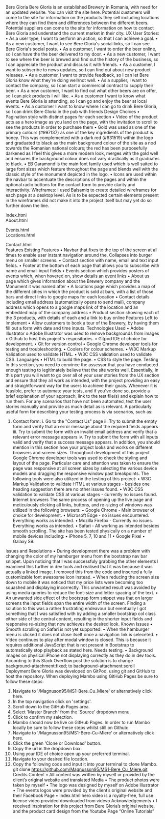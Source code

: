 Bere Gloria
Bere Gloria is an established Brewery in Romania, with need for an updated website. You can visit the site here.
Potential customers will come to the site for information on the products they sell including locations where they can find them and differences between the different beers.
Potential suppliers can come to the site for information on how to contact Bere Gloria and understand the current market in their city.
UX
User Stories:
•	As a user type, I want to perform an action, so that I can achieve a goal.
•	As a new customer, I want to see Bere Gloria's social links, so I can see Bere Gloria's social posts.
•	As a customer, I want to order the beer online, so I can have the the beer delivered to my door.
•	As a new customer, I want to see where the beer is brewed and find out the history of the business, so I can appreciate the product and discuss it with friends.
•	As a customer, I want to subscribe to news updates, so I can find out about new product releases.
•	As a customer, I want to provide feedback, so I can let Bere Gloria know what they're doing well/not well.
•	As a supplier, I want to contact the company, so I can start a commercial contract to supply their beer.
•	As a new customer, I want to find out what other beers are on offer, so I can pick products I will like.
•	As a customer I want to know what events Bere Gloria is attending, so I can go and enjoy the beer at local events.
•	As a customer I want to know where I can go to drink Bere Gloria, so I can drink Bere Gloria in the pub with friends
Design Choices
•	Pagination style with distinct pages for each section
•	Video of the product acts as a hero image as you land on the page, with the invitation to scroll to see the products in order to purchase them
•	Gold was used as one of the primary colours (#997137) as one of the key ingredients of the product is honey. This was complemented with a dark red (#631519) within the logo and graduated to black as the main background colour of the site as a nod towards the Romanian national colours; the red has been purposefully darkened as I feel this gives a more modern look, merges with the gold well and ensures the background colour does not vary drastically as it graduates to black.
•	EB Garamond is the main font family used which is well suited to large font sizes which feature throughout the page and blends well with the classic style of the monument depicted in the logo.
•	Icons are used within the navbar to accentuate the descriptions of the pages and within the optional radio buttons for the contact form to provide clarity and interactivity.
Wireframes: 
I used Balsamiq to create detailed wireframes for each page at a desktop level.
As is to be expected certain elements present in the wireframes did not make it into the project itself but may yet do so further down the line.
 
Index.html	 
About.html
 
Events.html	 
Locations.html
 
Contact.html	
Features
Existing Features
•	Navbar that fixes to the top of the screen at all times to enable user instant navigation around the. Collapses into burger menu on smaller screens.
•	Contact section with name, email and text input fields.
•	Footer at the bottom of each page that allows you to subscribe with name and email input fields
•	Events section which provides posters of events which, when hovered on, show details an event links
•	About us page which gives information about the Brewery company and the Monument it was named after
•	A locations page which provides a map of the different cities in which the product is sold at bars, with a list of those bars and direct links to google maps for each location
•	Contact details including email address (automatically opens to send mail), company address which opens to a google maps link of the location and an embedded map of the company address
•	Product section showing each of the 3 products, with details of each and a link to buy online
Features Left to Implement
•	Allow customers to book a tour of the Brewery, by having them fill out a form with date and time inputs.
Technologies Used
•	Adobe Illustrator
o	Adobe Illustrator was used to remove backgrounds from images
•	Github to host this project's respositories.
•	Gitpod IDE of choice for development.
•	Git for version control
•	Google Chrome developer tools for testing and troubleshooting.
•	Coolers for colour schemes.
•	W3C Markup Validation used to validate HTML.
•	W3C CSS validation used to validate CSS.
Languages
•	HTML to build the page.
•	CSS to style the page.
Testing
In this section, you need to convince the assessor that you have conducted enough testing to legitimately believe that the site works well. Essentially, in this part you will want to go over all of your user stories from the UX section and ensure that they all work as intended, with the project providing an easy and straightforward way for the users to achieve their goals.
Whenever it is feasible, prefer to automate your tests, and if you've done so, provide a brief explanation of your approach, link to the test file(s) and explain how to run them.
For any scenarios that have not been automated, test the user stories manually and provide as much detail as is relevant. A particularly useful form for describing your testing process is via scenarios, such as:
1.	Contact form:
i.	Go to the "Contact Us" page
ii.	Try to submit the empty form and verify that an error message about the required fields appears
iii.	Try to submit the form with an invalid email address and verify that a relevant error message appears
iv.	Try to submit the form with all inputs valid and verify that a success message appears.
In addition, you should mention in this section how your project looks and works on different browsers and screen sizes.
Throughout development of this project Google Chrome developer tools was used to check the styling and layout of the page.
Particular care and attention was taken to ensure the page was responsive at all screen sizes by selecting the various device models and dragging the responsive window past breakpoints.
The following tools were also utilized in the testing of this project:
•	W3C Markup Validation to validate HTML at various stages - besides one heading suggestion there are no other issues found.
•	W3C CSS validation to validate CSS at various stages - currently no issues found.
Internet browsers
The same process of opening up the live page and meticulously clicking all links, buttons, and re-sizing of windows was utilized in the following browsers:
•	Google Chrome - Main browser of choice for development.
•	Microsoft Edge - no issues encountered. Everything works as intended.
•	Mozilla Firefox - Currently no issues. Everything works as intended.
•	Safari - All working as intended besides smooth scrolling.
The site has been tested physically on a number of mobile devices including:
•	iPhone 5, 7, 10 and 11
•	Google Pixel
•	Galaxy S9.
   
Issues and Resolutions
•	During development there was a problem with changing the color of my hamburger menu from the bootstrap nav bar snippet. Upon noticing that I was successfuly grabbing the other elements I examined this further in dev tools and realised that it was because it was actually a linked image. I removed this from the code and inserted a fully customizable font awesosme icon instead.
•	When reducing the screen size down to mobile it was noticed that my price lists were becoming too squashed and displaying incorrectly. This unwanted result was avoided by using media queries to reduce the font-size and letter spacing of the text.
•	An unwanted side effect of the bootstrap form snippet was that on larger screens the input fields span the entire width of the screen. Finding a solution to this was a rather frustrating endeavour but eventually I got something that I was satisfied with by adding a smaller bootstrap col class either side of the central content, resulting in the shorter input fields and responsive re-sizing that now achieves the desired look.
Known Issues
•	Smooth scrolling on Safari is not yet supported.
•	When the hamburger menu is clicked it does not close itself once a navigation link is seleceted.
•	Video continues to play after modal window is closed. This is because it requires additional JavaScript that is not present in Bootstrap to automatically stop playback as stated here. Needs testing.
•	Background images on physical iPhone not displaying correctly as they do in dev tools. According to this Stack Overflow post the solution is to change background-attachment:fixed; to background-attachment:scroll
Deployment
Bere Gloria was developed on GitPod, using git and GitHub to host the repository.
When deploying Mambo using GitHub Pages be sure to follow these steps:
1.	Navigate to '/Magnuson95/MS1-Bere_Cu_Miere' or alternatively click here.
2.	In the top navigation click on 'settings'.
3.	Scroll down to the GitHub Pages area.
4.	Select 'Master Branch' from the 'Source' dropdown menu.
5.	Click to confirm my selection.
6.	Mambo should now be live on GitHub Pages.
In order to run Mambo locally be sure to follow these steps whilst still on Github:
1.	Navigate to '/Magnusson95/MS1-Bere-Cu-Miere' or alternatively click here.
2.	Click the green 'Clone or Download' button.
3.	Copy the url in the dropdown box.
4.	Using your IDE of choice open up your preferred terminal.
5.	Navigate to your desired file location.
6.	Copy the following code and input it into your terminal to clone Mambo.
git clone https://github.com/Magnusson95/MS1-Bere_Cu_Miere.git
Credits
Content
•	All content was written by myself or provided by the client’s original website and translated
Media
•	The product photos were taken by myself
•	The logo was designed by myself on Adobe Illustrator
•	The events logos were provided by the client’s original website and their Facebook Page
•	Index.html hero video is a royalty-free, full use license video provided downloaded from videvo
Acknowledgements
•	I received inspiration for this project from Bere Gloria’s original website, and the product card design from the Youtube Page “Online Tutorials”
